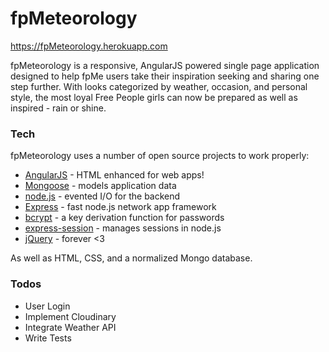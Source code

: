 # fpMeteorology
https://fpMeteorology.herokuapp.com

fpMeteorology is a responsive, AngularJS powered single page application designed to help fpMe users take their inspiration seeking and sharing one step further. With looks categorized by weather, occasion, and personal style, the most loyal Free People girls can now be prepared as well as inspired - rain or shine.

### Tech

fpMeteorology uses a number of open source projects to work properly:

* [AngularJS] - HTML enhanced for web apps!
* [Mongoose] - models application data
* [node.js] - evented I/O for the backend
* [Express] - fast node.js network app framework
* [bcrypt] - a key derivation function for passwords
* [express-session] - manages sessions in node.js
* [jQuery] - forever <3

As well as HTML, CSS, and a normalized Mongo database.
### Todos

 - User Login
 - Implement Cloudinary
 - Integrate Weather API
 - Write Tests

[//]: #LinkSources

   [node.js]: <http://nodejs.org>
   [jQuery]: <http://jquery.com>
   [express]: <http://expressjs.com>
   [AngularJS]: <http://angularjs.org>
   [bcrypt]: <http://github.com/ncb000gt/node.bcrypt.js>
   [Mongoose]: <http://mongoosejs.com/>
   [express-session]: <https://github.com/expressjs/session>